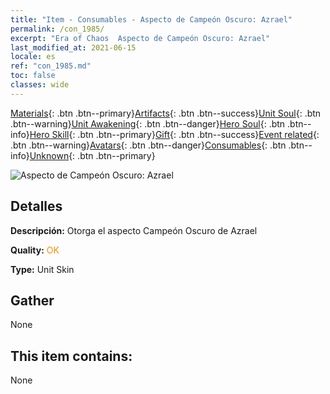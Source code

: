 ```yaml
---
title: "Item - Consumables - Aspecto de Campeón Oscuro: Azrael"
permalink: /con_1985/
excerpt: "Era of Chaos  Aspecto de Campeón Oscuro: Azrael"
last_modified_at: 2021-06-15
locale: es
ref: "con_1985.md"
toc: false
classes: wide
---
```

 [Materials](/ItemsES/){: .btn .btn--primary}[Artifacts](/ItemsES/Artifacts/){: .btn .btn--success}[Unit Soul](/ItemsES/UnitSoul/){: .btn .btn--warning}[Unit Awakening](/ItemsES/UnitAwakening/){: .btn .btn--danger}[Hero Soul](/ItemsES/HeroSoul/){: .btn .btn--info}[Hero Skill](/ItemsES/HeroSkill/){: .btn .btn--primary}[Gift](/ItemsES/Gift/){: .btn .btn--success}[Event related](/ItemsES/Events/){: .btn .btn--warning}[Avatars](/ItemsES/Avatars/){: .btn .btn--danger}[Consumables](/ItemsES/Consumables/){: .btn .btn--info}[Unknown](/ItemsES/Unknown/){: .btn .btn--primary}

 ![Aspecto de Campeón Oscuro: Azrael](/images/u/ti_sishenpifu2.jpg)

## Detalles
 **Descripción:** Otorga el aspecto Campeón Oscuro de Azrael

 **Quality:** <span style="color: #FF8C00">OK</span>

 **Type:** Unit Skin

## Gather

  None

## This item contains:

  None

